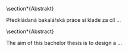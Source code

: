 \section\*{Abstrakt}

Předkládaná bakalářská práce si klade za cíl ...

\section\*{Abstract}

The aim of this bachelor thesis is to design a ...
